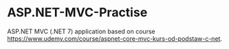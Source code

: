 # ASP.NET-MVC-Practise
ASP.NET MVC (.NET 7) application based on course https://www.udemy.com/course/aspnet-core-mvc-kurs-od-podstaw-c-net. 
